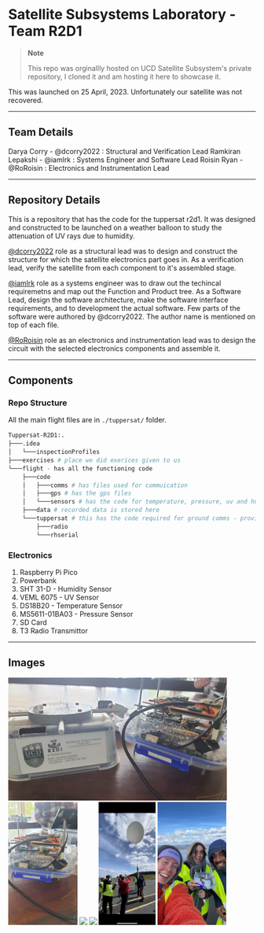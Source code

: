 # Satellite Subsystems Laboratory - Team R2D1

> **Note**
> 
> This repo was orginallly hosted on UCD Satellite Subsystem's private repository, I cloned it and am hosting it here to showcase it.

This was launched on 25 April, 2023. 
Unfortunately our satellite was not recovered.

---

## Team Details

Darya Corry - @dcorry2022 : Structural and Verification Lead 
Ramkiran Lepakshi - @iamlrk : Systems Engineer and Software Lead
Roisin Ryan - @RoRoisin : Electronics and Instrumentation Lead

---

## Repository Details

This is a repository that has the code for the tuppersat r2d1. 
It was designed and constructed to be launched on a weather balloon to study the attenuation of UV rays due to humidity.

[@dcorry2022](https://github.com/dcorry2022) role as a structural lead was to design and construct the structure for which the satellite electronics part goes in.
As a verification lead, verify the satellite from each component to it's assembled stage. 

[@iamlrk](https://github.com/iamlrk) role as a systems engineer was to draw out the techincal requiremetns and map out the Function and Product tree. 
As a Software Lead, design the software architecture, make the software interface requirements, and to development the actual software. 
Few parts of the software were authored by @dcorry2022. The author name is mentioned on top of each file.

[@RoRoisin](https://github.com/roroisin) role as an electronics and instrumentation lead was to design the circuit with the selected electronics components 
and assemble it.

---

## Components

### Repo Structure

All the main flight files are in `./tuppersat/` folder.

```bash
Tuppersat-R2D1:.
├───.idea
│   └───inspectionProfiles
├───exercises # place we did exerices given to us
└───flight - has all the functioning code
    ├───code
    │   ├───comms # has files used for commuication
    │   ├───gps # has the gps files
    │   └───sensors # has the code for temperature, pressure, uv and humidity sensors
    ├───data # recorded data is stored here
    └───tuppersat # this has the code required for ground comms - provided by UCD.
        ├───radio
        └───rhserial
```

### Electronics
1. Raspberry Pi Pico
2. Powerbank
3. SHT 31-D - Humidity Sensor
4. VEML 6075 - UV Sensor
5. DS18B20 - Temperature Sensor
6. MS5611-01BA03 - Pressure Sensor
7. SD Card
8. T3 Radio Transmittor

---

## Images
<img src="images/20230424_165837.jpg" height=250>
<img src="images/20230424_165757.jpg" height=250>
<img src="images/image.png" height=250>
<img src="images/image-1.png" height=250>
<img src="images/image-2.png" height=250>
<img src="images/image-3.png" height=250>

